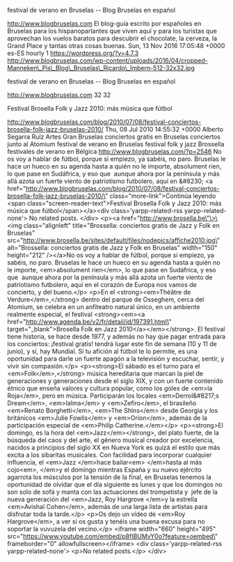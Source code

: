 festival de verano en Bruselas -- Blog Bruselas en español

http://www.blogbruselas.com El blog-guía escrito por españoles en
Bruselas para los hispanoparlantes que viven aquí y para los turistas
que aprovechan los vuelos baratos para descubrir el chocolate, la
cerveza, la Grand Place y tantas otras cosas buenas. Sun, 13 Nov 2016
17:05:48 +0000 es-ES hourly 1 https://wordpress.org/?v=4.7.3
http://www.blogbruselas.com/wp-content/uploads/2016/04/cropped-Manneken\_Pis\_Blog\_Bruselas\_Ricardo\_Imbern-512-32x32.jpg

festival de verano en Bruselas -- Blog Bruselas en español

http://www.blogbruselas.com 32 32

Festival Brosella Folk y Jazz 2010: más música que fútbol

http://www.blogbruselas.com/blog/2010/07/08/festival-conciertos-brosella-folk-jazz-bruselas-2010/
Thu, 08 Jul 2010 14:55:32 +0000 Alberto Segarra Ruíz Artes Gran Bruselas
conciertos gratis en Bruselas conciertos junto al Atomium festival de
verano en Bruselas festival folk y jazz Brossella festivales de verano
en Bélgica http://www.blogbruselas.com/?p=2546 No os voy a hablar de
fútbol, porque si empiezo, ya sabéis, no paro. Bruselas le hace un hueco
en su agenda hasta a quién no le importe, absolument rien, lo que pase
en Sudáfrica, y eso que  aunque ahora por la península y más allá azota
un fuerte viento de patriotismo futbolero, aquí en &\#8230; \<a
href=\"http://www.blogbruselas.com/blog/2010/07/08/festival-conciertos-brosella-folk-jazz-bruselas-2010/\"
class=\"more-link\"\>Continúa leyendo \<span
class=\"screen-reader-text\"\>Festival Brosella Folk y Jazz 2010: más
música que fútbol\</span\>\</a\>\<div class=\'yarpp-related-rss
yarpp-related-none\'\> No related posts. \</div\> \<p\>\<a
href=\"http://www.brosella.be\"\>\<img class=\"alignleft\"
title=\"Brossella: conciertos gratis de Jazz y Folk en Bruselas\"
src=\"http://www.brosella.be/sites/default/files/nodepics/affiche2010.jpg\"
alt=\"Brossella: conciertos gratis de Jazz y Folk en Bruselas\"
width=\"150\" height=\"212\" /\>\</a\>No os voy a hablar de fútbol,
porque si empiezo, ya sabéis, no paro. Bruselas le hace un hueco en su
agenda hasta a quién no le importe, \<em\>absolument rien\</em\>, lo que
pase en Sudáfrica, y eso que  aunque ahora por la península y más allá
azota un fuerte viento de patriotismo futbolero, aquí en el corazón de
Europa nos vamos de concierto, y del bueno.\</p\> \<p\>En el
\<strong\>\<em\>Théâtre de Verdure\</em\>,\</strong\> dentro del parque
de Osseghem, cerca del Atomium, se celebra en un anfiteatro natural
único, en un ambiente realmente especial, el festival
\<strong\>\<em\>\<a
href=\"http://www.agenda.be/v2/fr/detail/id/197391.html\"
target=\"\_blank\"\>Brosella Folk en Jazz 2010\</a\>\</em\>\</strong\>.
El festival tiene historia, se hace desde 1977, y además no hay que
pagar entrada para los conciertos: ¡festival gratis! tendrá lugar este
fin de semana (10 y 11 de junio), y sí, hay Mundial. Sí tu afición al
fútbol te lo permite, es una oportunidad para darle un fuerte apagón a
la televisión y escuchar, sentir, y vivir sin compasión.\</p\>
\<p\>\<strong\>El sábado es el turno para el
\<em\>Folk\</em\>,\</strong\> música hereditaria que marcan la piel de
generaciones y generaciones desde el siglo XIX, y con un fuerte
contenido étnico que enseña valores y cultura popular, como los goles de
\<em\>la Roja\</em\>, pero en música. Participarán los locales
\<em\>Derrol&\#8217;s Dream\</em\>, \<em\>Ialma\</em\> y
\<em\>Zefiro\</em\>, el brasileño \<em\>Renato Borghetti\</em\>,
\<em\>The Shins\</em\> desde Georgia y los británicos \<em\>Julie
Fowlis\</em\> y \<em\>Orion\</em\>, además de la participación especial
de \<em\>Philip Catherine.\</em\>\</p\> \<p\>\<strong\>El domingo, es la
hora del \<em\>Jazz\</em\>\</strong\>, del plato fuerte, de la búsqueda
del caos y del arte, el género musical creador por excelencia, nacidos a
principios del siglo XX en Nueva York es quizá el estilo que más excita
a los sibaritas musicales. Con facilidad para incorporar cualquier
influencia, el \<em\>Jazz \</em\>hace bailar\<em\> \</em\>hasta al más
cojo\<em\>, \</em\>y el domingo mientras España y su nuevo ejército
agarrota los músculos por la tensión de la final, en Bruselas tenemos la
oportunidad de olvidar que el día siguiente es lunes y que los domingos
no son solo de sofá y manta con las actuaciones del trompetista y  jefe
de la nueva generación del \<em\>Jazz, Roy Hargrove \</em\>y la estrella
\<em\>Avishaï Cohen\</em\>, además de una larga lista de artistas para
disfrutar toda la tarde.\</p\> \<p\>Os dejo un vídeo de \<em\>Roy
Hargrove\</em\>, a ver si os gusta y tenéis una buena excusa para no
soportar la vuvuzela del vecino.\</p\> \<iframe width=\"660\"
height=\"495\"
src=\"https://www.youtube.com/embed/p8fIBUMvY0o?feature=oembed\"
frameborder=\"0\" allowfullscreen\>\</iframe\> \<div
class=\'yarpp-related-rss yarpp-related-none\'\> \<p\>No related
posts.\</p\> \</div\>
